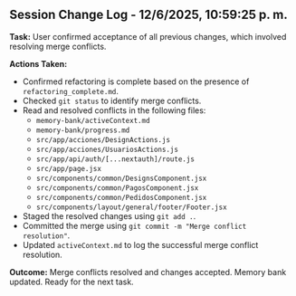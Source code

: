## Session Change Log - 12/6/2025, 10:59:25 p. m.

**Task:** User confirmed acceptance of all previous changes, which involved resolving merge conflicts.

**Actions Taken:**
- Confirmed refactoring is complete based on the presence of `refactoring_complete.md`.
- Checked `git status` to identify merge conflicts.
- Read and resolved conflicts in the following files:
    - `memory-bank/activeContext.md`
    - `memory-bank/progress.md`
    - `src/app/acciones/DesignActions.js`
    - `src/app/acciones/UsuariosActions.js`
    - `src/app/api/auth/[...nextauth]/route.js`
    - `src/app/page.jsx`
    - `src/components/common/DesignsComponent.jsx`
    - `src/components/common/PagosComponent.jsx`
    - `src/components/common/PedidosComponent.jsx`
    - `src/components/layout/general/footer/Footer.jsx`
- Staged the resolved changes using `git add .`.
- Committed the merge using `git commit -m "Merge conflict resolution"`.
- Updated `activeContext.md` to log the successful merge conflict resolution.

**Outcome:** Merge conflicts resolved and changes accepted. Memory bank updated. Ready for the next task.
